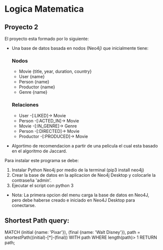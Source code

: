 # Logica Matematica
## Proyecto 2

El proyecto esta formado por lo siguiente:
- Una base de datos basada en nodos (Neo4j) que inicialmente tiene:
  ### Nodos
  * Movie {title, year, duration, country}
  * User {name}
  * Person {name}
  * Productor {name}
  * Genre {name}

  ### Relaciones
  * User -[:LIKED]-> Movie
  * Person -[:ACTED_IN]-> Movie
  * Movie -[:IN_GENRE]-> Genre
  * Person -[:DIRECTED]-> Movie
  * Productor -[:PRODUCED]-> Movie

- Algortimo de recomendacion a partir de una pelicula el cual esta basado en el algoritmo de Jaccard.

Para instalar este programa se debe:
1. Instalar Python Neo4j por medio de la terminal (pip3 install neo4j)
2. Crear la base de datos en la aplicacion de Neo4j Desktop y colocarle la contraseña 'admin'.
3. Ejecutar el script con python 3


* Nota: La primera opcion del menu carga la base de datos en Neo4J, pero debe haberse creado e iniciado en Neo4J Desktop para conectarse.

## Shortest Path query:
  MATCH (initial {name: 'Pixar'}), (final {name: 'Walt Disney'}), path = shortestPath((initial)-[*]-(final)) WITH path WHERE length(path)> 1 RETURN path;
